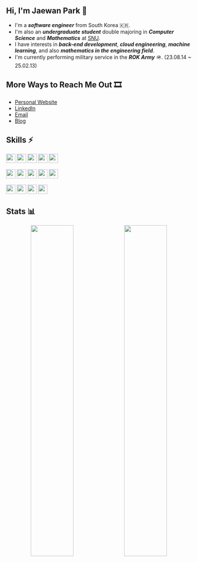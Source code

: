 ## Hi, I'm Jaewan Park 👋
- I'm a _**software engineer**_ from South Korea 🇰🇷.
- I'm also an _**undergraduate student**_ double majoring in _**Computer Science**_ and _**Mathematics**_ at [SNU](https://snu.ac.kr/).
- I have interests in _**back-end development**_, _**cloud engineering**_, _**machine learning**_, and also _**mathematics in the engineering field**_.
- I'm currently performing military service in the _**ROK Army**_ 🪖. (23.08.14 ~ 25.02.13)

## More Ways to Reach Me Out 🎞️
- [Personal Website](https://xxnpark.me/)
- [LinkedIn](https://linkedin.com/in/xxnpark/)
- [Email](mailto:jaejae1112@gmail.com)
- [Blog](https://velog.io/@xxnpark)

## Skills ⚡
<p>
  <a href="https://python.org/" target="_blank"><img height="25" src="https://img.shields.io/badge/python-3776AB?style=for-the-badge&logo=python&logoColor=white"/></a>
  <a href="https://ruby-lang.org/" target="_blank"><img height="25" src="https://img.shields.io/badge/ruby-CC342D?style=for-the-badge&logo=ruby&logoColor=white"/></a>
  <a href="https://java.com/" target="_blank"><img height="25" src="https://img.shields.io/badge/java-2d61a0?style=for-the-badge&logo=oracle&logoColor=white"/></a>
  <a href="https://kotlinlang.org/" target="_blank"><img height="25" src="https://img.shields.io/badge/kotlin-7F52FF?style=for-the-badge&logo=kotlin&logoColor=white"/></a>
  <a href="https://ecma-international.org/publications-and-standards/standards/ecma-262/" target="_blank"><img height="25" src="https://img.shields.io/badge/javascript-F7DF1E?style=for-the-badge&logo=javascript&logoColor=white"/></a>
</p>
<p>
  <a href="https://djangoproject.com/" target="_blank"><img height="25" src="https://img.shields.io/badge/django-092E20?style=for-the-badge&logo=django&logoColor=white"/></a>
  <a href="https://fastapi.tiangolo.com/" target="_blank"><img height="25" src="https://img.shields.io/badge/fastapi-009688?style=for-the-badge&logo=fastapi&logoColor=white"/></a>
  <a href="https://rubyonrails.org/" target="_blank"><img height="25" src="https://img.shields.io/badge/ruby%20on%20rails-CC0000?style=for-the-badge&logo=rubyonrails&logoColor=white"/></a>
  <a href="https://spring.io/" target="_blank"><img height="25" src="https://img.shields.io/badge/spring-6DB33F?style=for-the-badge&logo=spring&logoColor=white"/></a>
  <a href="https://mysql.com/" target="_blank"><img height="25" src="https://img.shields.io/badge/mysql-4479A1?style=for-the-badge&logo=mysql&logoColor=white"/></a>
</p>
<p>
  <a href="https://git-scm.com/" target="_blank"><img height="25" src="https://img.shields.io/badge/git-F05032?style=for-the-badge&logo=git&logoColor=white"/></a>
  <a href="https://aws.amazon.com/" target="_blank"><img height="25" src="https://img.shields.io/badge/aws-232F3E?style=for-the-badge&logo=amazonaws&logoColor=white"/></a>
  <a href="https://docker.com/" target="_blank"><img height="25" src="https://img.shields.io/badge/docker-2496ED?style=for-the-badge&logo=docker&logoColor=white"/></a>
  <a href="https://kubernetes.io/" target="_blank"><img height="25" src="https://img.shields.io/badge/kubernetes-326CE5?style=for-the-badge&logo=kubernetes&logoColor=white"/></a>
</p>


## Stats 📊
<p align="center">
  <img width="48%" src="https://github-readme-stats.vercel.app/api?username=xxnpark&show_icons=true&theme=dark"/>
  &nbsp;
  <img width="48%" src="https://github-readme-stats.vercel.app/api/top-langs/?username=xxnpark&theme=dark"/>
</p>

